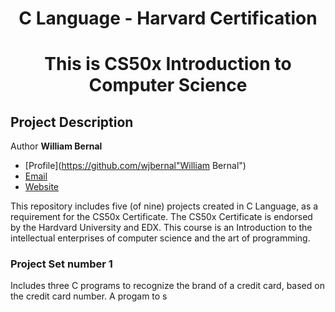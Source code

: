 <h1 align="center">C Language - Harvard Certification</h1>
<h1 align="center">This is CS50x Introduction to Computer Science</h1>

<h2>Project Description</h2>

<h>Author</h2>
**William Bernal**
- [Profile](https://github.com/wjbernal"William Bernal")
- [Email](mailto:wjbernals@gmail.com?subject=Hi% "Hi! from your GitHub")
- [Website](https://www.linkedin.com/in/wbernal-it/ "visit my LinkedIn profile")

<p>This repository includes five (of nine) projects created in C Language, as a requirement for the CS50x Certificate.
The CS50x Certificate is endorsed by the Hardvard University and EDX. This course is an Introduction to the intellectual enterprises of computer science and the art of programming.</p>

### Project Set number 1
<p>Includes three C programs to recognize the brand of a credit card, based on the credit card number. A progam to s</p>


